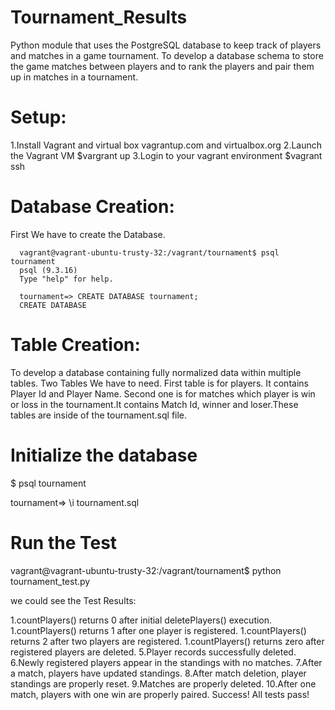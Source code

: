 # Tournament_Results
Python module that uses the PostgreSQL database to keep track of players and matches in a game tournament.
To develop a database schema to store the game matches between players and to rank the players and pair them up in matches in a tournament.

# Setup: 
   1.Install Vagrant and virtual box
     vagrantup.com and virtualbox.org
   2.Launch the Vagrant VM 
      $vargrant up
   3.Login to your vagrant environment 
      $vagrant ssh
      
# Database Creation:
   First We have to create the Database.
   
      vagrant@vagrant-ubuntu-trusty-32:/vagrant/tournament$ psql tournament
      psql (9.3.16)
      Type "help" for help.

      tournament=> CREATE DATABASE tournament;
      CREATE DATABASE
    
# Table Creation: 
   To develop a database containing fully normalized data within multiple tables. 
   Two Tables We have to need. First table is for players. It contains Player Id and Player Name. 
   Second one is for matches which player is win or loss in the tournament.It contains Match Id, winner and loser.These tables are inside    of the tournament.sql file.
   
# Initialize the database

   $ psql tournament
   
   tournament=> \i tournament.sql
# Run the Test

   vagrant@vagrant-ubuntu-trusty-32:/vagrant/tournament$ python tournament_test.py
   
   we could see the Test Results:
   
   1.countPlayers() returns 0 after initial deletePlayers() execution.
   1.countPlayers() returns 1 after one player is registered.
   1.countPlayers() returns 2 after two players are registered.
   1.countPlayers() returns zero after registered players are deleted.
   5.Player records successfully deleted.
   6.Newly registered players appear in the standings with no matches.
   7.After a match, players have updated standings.
   8.After match deletion, player standings are properly reset.
   9.Matches are properly deleted.
   10.After one match, players with one win are properly paired.
   Success!  All tests pass!

